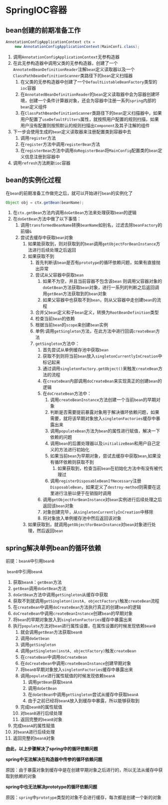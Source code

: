 # SpringIOC容器

## bean创建的前期准备工作

```java
AnnotationConfigApplicationContext ctx = 
    new AnnotationConfigApplicationContext(MainConfi.class);
```

1. 调用`AnnotationConfigApplicationContext`无参构造器
2. 在此无参构造器中调用父类的无参构造器，创建了一个`AnnotatedBeanDefinitionReader`注解`bean`定义读取器以及一个`ClassPathBeanDefinitionScanner`类路径下的`bean`定义扫描器
   1. 在父类的无参构造器中创建了一个`DefaultListableBeanFactory`类型的`ioc`容器
   2. 在`AnnotatedBeanDefinitionReader`的`bean`定义读取器中会为容器创建环境，创建一个条件计算器对象，还会为容器中注册一系列`spring`内部的`bean`定义组件
   3. 在`ClassPathBeanDefinitionScanner`类路径下的`bean`定义扫描器中，如果用户配置了`useDefaultFilters`属性，就按照用户配置的规则扫描，如果用户没有配置则按照默认的规则扫描出`Component`及其子注解的组件
3. 下一步会使用生成的`bean`定义读取器来注册配置类到容器中去
   1. 调用`register`方法
   2. 在`register`方法中调用`registerBean`方法
   3. 在`registerBean`方法中调用`doRegisterBean`将`MainConfig`配置类的`bean`定义信息注册到容器中
4. 调用`refresh`方法刷新`ioc`容器



## bean的实例化过程

在`bean`的前期准备工作做完之后，就可以开始进行`bean`的实例化了

```java
Object obj = ctx.getBean(beanName);
```

1. 在`ctx.getBean`方法内调用`doGetBean`方法来处理获取`bean`的逻辑
2. 在`doGetBean`方法中做了以下事情：
   1. 调用`transformedBeanName`转换`beanName`如别名，过滤去除`beanFactory`的前缀`&`
   2. 尝试去缓存中获取`bean`对象
      1. 如果能获取到，则对获取到的`bean`调用`getObjectForBeanInstance`方法进行后续处理之后返回
      2. 如果获取不到
         1. 首先判断该`bean`是否有`prototype`的循环依赖问题，如果有直接抛出异常
         2. 尝试从父容器中获取`bean`
            1. 如果不为空，并且当前容器不包含该`bean` 则调用父容器对象的`doGetBean`方法获取`bean`对象，进行一系列的判断之后返回调用`getBean`方法获取到的`bean`对象
            2. 如果父容器中也获取不到`bean`，则从父容器中走创建`bean`的流程
         3. 合并父`bean`定义和子`bean`定义，转换为`RootBeanDefinition`类型
         4. 检查当前`bean`的依赖
         5. 根据当前`bean`的`scope`来创建`bean`实例
         6. 单例:调用`getSingleton`方法，在此方法中进行回调`createBean`方法
         7. `getSingleton`方法中：
            1. 首先尝试从单例缓存池中获取`bean`
            2. 获取不到则将当前`bean`放入`singletonCurrentlyInCreation`中标记起来
            3. 通过调用`singletonFactory.getObject()`来触发`createBean`方法的流程
            4. 在`createBean`内部调用`doCreateBean`来实现真正的创建`bean`的逻辑
            5. 在`doCreateBean`方法中：
               1. 调用`createBeanInstance`方法创建一个当前`bean`的早期对象
               2. 判断是否需要提前暴露对象用于解决循环依赖问题，如果需要，就将该早期对象放入`singletonFactories`缓存中暴露出来
               3. 调用`populateBean`方法为`bean`的属性进行赋值，解决一下依赖的问题
               4. 调用`bean`的后置处理器以及`initializeBean`和用户自己定义的方法进行初始化
               5. 如果当前`bean`为早期对象，尝试去缓存中获取`bean`,如果没有循环依赖则获取不到
                  1. 如果获取到，检查当前`bean`在初始化方法中有没有被代理过
               6. 调用`registerDisposableBeanIfNecessary`注册`DisposableBean`，如果定义了`destroy-method`则需要在这里进行注册以便于在销毁时调用
            6. 调用`getObjectForBeanInstance`对`bean`实例进行后续处理之后返回该`bean`对象
            7. 对象创建完毕，从`singletonCurrentlyInCreation`中移除
            8. 将对象放入单例缓存池中然后返回该对象
      3. 如果获取到，就调用`getObjectForBeanInstance`对`bean`对象进行处理，然后返回`bean`

## spring解决单例bean的循环依赖

前提：`beanA`中引用`beanB`

​	   `beanB`中引用`beanA`



1. 获取`beanA`：`getBean`方法
2. `getBean`调用`doGetBean`方法
3. `doGetBean`方法中调用`getSingleton`从缓存中获取
4. 获取不到就调用`getSingleton(instA, objectFactory)`触发`createBean`流程
5. 在`createBean`中调用`doCreateBean`方法执行真正的创建`bean`的逻辑
6. `doCreateBean`中调用`createBeanInstance`创建`bean`的早期对象
7. 将`bean`的早期对象放入到`singletonFactories`缓存中暴露出来
8. 执行`populate`方法对`bean`进行属性设置，在属性设置的时候发现依赖`beanB`
   1. 就会调用`getBean`方法获取`beanB`
   2. 调用`doGetbean`
   3. 调用`getSingleton`
   4. 调用`getSingleton(instA, objectFactory)`触发`createBean`
   5. 在`createBean`中调用`doCreateBean`
   6. 在`doCreateBean`中调用`createBeanInstance`创建早期对象
   7. 将`beanB`早期对象放入`singletonFactories`缓存中暴露出来
   8. 调用`populate`进行属性赋值的时候发现依赖`beanA`
      1. 调用`getBean`获取`beanA`
      2. 调用`doGetBean`
      3. 在`doGetBean`中调用`getSingleton`尝试从缓存中获取`beanA`
      4. 由于之前已经将`beanA`放入到缓存中暴露，所以能够获取到
   9. 完成`beanB`的属性赋值
   10. 对`beanB`进行后续处理
   11. 返回完整的`beanB`对象
9. 完成`beanA`的属性赋值
10. 对`beanA`进行后续处理
11. 返回完整的`beanA`对象

**由此，以上步骤解决了spring中的循环依赖问题**

**spring中无法解决在构造器中传参的循环依赖问题**

原因：由于暴露对象到缓存中是在创建早期对象之后进行的，所以无法从缓存中获取到依赖的对象

**spring中也无法解决prototype的循环依赖问题**

原因：`spring`中`prototype`类型的对象不会进行缓存，每次都是创建一个新的对象

